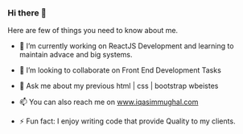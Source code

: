 ### Hi there 👋


Here are few of things you need to know about me.

- 🔭 I’m currently working on ReactJS Development and learning to maintain advace and big systems.
- 👯 I’m looking to collaborate on Front End Development Tasks
- 💬 Ask me about my previous html | css | bootstrap wbeistes
- 📫 You can also reach me on www.iqasimmughal.com


- ⚡ Fun fact: I enjoy writing code that provide Quality to my clients.

